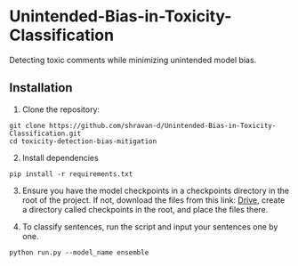 # Unintended-Bias-in-Toxicity-Classification
Detecting toxic comments while minimizing unintended model bias.

## Installation

1. Clone the repository:
```
git clone https://github.com/shravan-d/Unintended-Bias-in-Toxicity-Classification.git
cd toxicity-detection-bias-mitigation
```
2. Install dependencies
```
pip install -r requirements.txt
```

3. Ensure you have the model checkpoints in a checkpoints directory in the root of the project. If not, download the files from this link: [Drive](https://drive.google.com/drive/folders/1YbqEKaYfCv2DSQ-axub6Q3Sia-UcWOqZ), create a directory called checkpoints in the root, and place the files there.

4. To classify sentences, run the script and input your sentences one by one.
```
python run.py --model_name ensemble
```
